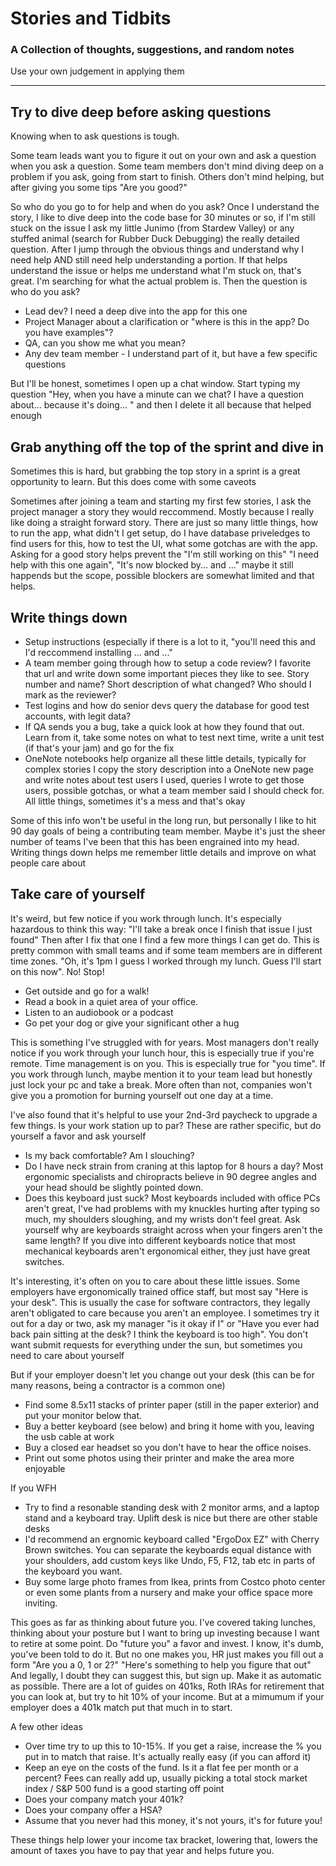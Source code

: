 # Stories and Tidbits
### A Collection of thoughts, suggestions, and random notes

Use your own judgement in applying them

* * *


## Try to dive deep before asking questions

Knowing when to ask questions is tough. 

Some team leads want you to figure it out on your own and ask a question when you ask a question. 
Some team members don't mind diving deep on a problem if you ask, going from start to finish.
Others don't mind helping, but after giving you some tips "Are you good?"

So who do you go to for help and when do you ask? Once I understand the story, I like to dive deep into the code base for 30 minutes or so, if I'm still stuck on the issue I ask my little Junimo (from Stardew Valley) or any stuffed animal (search for Rubber Duck Debugging) the really detailed question. After I jump through the obvious things and understand why I need help AND still need help understanding a portion. If that helps understand the issue or helps me understand what I'm stuck on, that's great. I'm searching for what the actual problem is. Then the question is who do you ask? 

* Lead dev? I need a deep dive into the app for this one
* Project Manager about a clarification or "where is this in the app? Do you have examples"? 
* QA, can you show me what you mean?
* Any dev team member - I understand part of it, but have a few specific questions

But I'll be honest, sometimes I open up a chat window. Start typing my question "Hey, when you have a minute can we chat? I have a question about... because it's doing... " and then I delete it all because that helped enough

## Grab anything off the top of the sprint and dive in

Sometimes this is hard, but grabbing the top story in a sprint is a great opportunity to learn. But this does come with some caveots

Sometimes after joining a team and starting my first few stories, I ask the project manager a story they would reccommend. Mostly because I really like doing a straight forward story. There are just so many little things, how to run the app, what didn't I get setup, do I have database priveledges to find users for this, how to test the UI, what some gotchas are with the app. Asking for a good story helps prevent the "I'm still working on this" "I need help with this one again", "It's now blocked by... and ..." maybe it still happends but the scope, possible blockers are somewhat limited and that helps.

## Write things down

* Setup instructions (especially if there is a lot to it, "you'll need this and I'd reccommend installing ... and ..."
* A team member going through how to setup a code review? I favorite that url and write down some important pieces they like to see. Story number and name? Short description of what changed? Who should I mark as the reviewer?
* Test logins and how do senior devs query the database for good test accounts, with legit data?
* If QA sends you a bug, take a quick look at how they found that out. Learn from it, take some notes on what to test next time, write a unit test (if that's your jam) and go for the fix
* OneNote notebooks help organize all these little details, typically for complex stories I copy the story description into a OneNote new page and write notes about test users I used, queries I wrote to get those users, possible gotchas, or what a team member said I should check for. All little things, sometimes it's a mess and that's okay

Some of this info won't be useful in the long run, but personally I like to hit 90 day goals of being a contributing team member. Maybe it's just the sheer number of teams I've been that this has been engrained into my head. Writing things down helps me remember little details and improve on what people care about

## Take care of yourself

It's weird, but few notice if you work through lunch. It's especially hazardous to think this way: "I'll take a break once I finish that issue I just found" Then after I fix that one I find a few more things I can get do. This is pretty common with small teams and if some team members are in different time zones. "Oh, it's 1pm I guess I worked through my lunch. Guess I'll start on this now". No! Stop!

* Get outside and go for a walk!
* Read a book in a quiet area of your office. 
* Listen to an audiobook or a podcast 
* Go pet your dog or give your significant other a hug  

This is something I've struggled with for years. Most managers don't really notice if you work through your lunch hour, this is especially true if you're remote. Time management is on you. This is especially true for "you time". If you work through lunch, maybe mention it to your team lead but honestly just lock your pc and take a break. More often than not, companies won't give you a promotion for burning yourself out one day at a time. 

I've also found that it's helpful to use your 2nd-3rd paycheck to upgrade a few things. Is your work station up to par? These are rather specific, but do yourself a favor and ask yourself
* Is my back comfortable? Am I slouching? 
* Do I have neck strain from craning at this laptop for 8 hours a day? Most ergonomic specialists and chiropracts believe in 90 degree angles and your head should be slightly pointed down. 
* Does this keyboard just suck? Most keyboards included with office PCs aren't great, I've had problems with my knuckles hurting after typing so much, my shoulders sloughing, and my wrists don't feel great. Ask yourself why are keyboards straight across when your fingers aren't the same length? If you dive into different keyboards notice that most mechanical keyboards aren't ergonomical either, they just have great switches. 

It's interesting, it's often on you to care about these little issues. Some employers have ergonomically trained office staff, but most say "Here is your desk". This is usually the case for software contractors, they legally aren't obligated to care because you aren't an employee. I sometimes try it out for a day or two, ask my manager "is it okay if I" or "Have you ever had back pain sitting at the desk? I think the keyboard is too high". You don't want submit requests for everything under the sun, but sometimes you need to care about yourself

But if your employer doesn't let you change out your desk (this can be for many reasons, being a contractor is a common one)
* Find some 8.5x11 stacks of printer paper (still in the paper exterior) and put your monitor below that.
* Buy a better keyboard (see below) and bring it home with you, leaving the usb cable at work
* Buy a closed ear headset so you don't have to hear the office noises.
* Print out some photos using their printer and make the area more enjoyable


If you WFH
* Try to find a resonable standing desk with 2 monitor arms, and a laptop stand and a keyboard tray. Uplift desk is nice but there are other stable desks
* I'd recommend an ergnomic keyboard called "ErgoDox EZ" with Cherry Brown switches. You can separate the keyboards equal distance with your shoulders, add custom keys like Undo, F5, F12, tab etc in parts of the keyboard you want. 
* Buy some large photo frames from Ikea, prints from Costco photo center or even some plants from a nursery and make your office space more inviting. 

This goes as far as thinking about future you. I've covered taking lunches, thinking about your posture but I want to bring up investing because I want to retire at some point. Do "future you" a favor and invest. I know, it's dumb, you've been told to do it. But no one makes you, HR just makes you fill out a form "Are you a 0, 1 or 2?" "Here's something to help you figure that out" And legally, I doubt they can suggest this, but sign up. Make it as automatic as possible. There are a lot of guides on 401ks, Roth IRAs for retirement that you can look at, but try to hit 10% of your income. But at a mimumum if your employer does a 401k match put that much in to start.

A few other ideas
* Over time try to up this to 10-15%. If you get a raise, increase the % you put in to match that raise. It's actually really easy (if you can afford it)
* Keep an eye on the costs of the fund. Is it a flat fee per month or a percent? Fees can really add up, usually picking a total stock market index / S&P 500 fund is a good starting off point
* Does your company match your 401k?
* Does your company offer a HSA?
* Assume that you never had this money, it's not yours, it's for future you!

These things help lower your income tax bracket, lowering that, lowers the amount of taxes you have to pay that year and helps future you.





